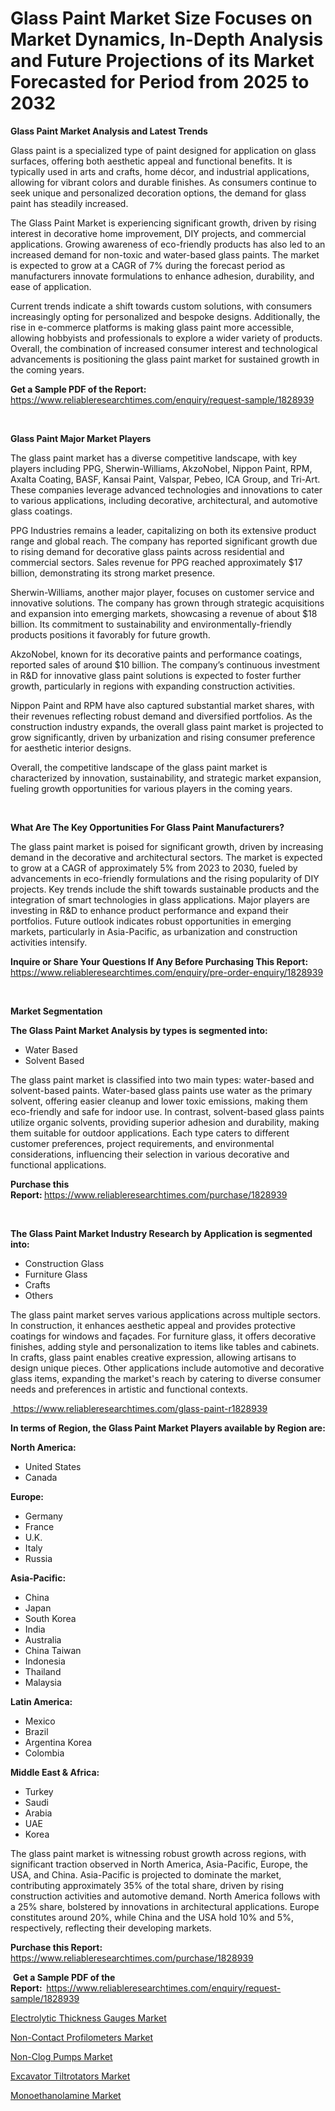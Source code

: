 <p><h1>Glass Paint Market Size Focuses on Market Dynamics, In-Depth Analysis and Future Projections of its Market Forecasted for Period from 2025 to 2032</h1></p><p><strong>Glass Paint Market Analysis and Latest Trends</strong></p>
<p><p>Glass paint is a specialized type of paint designed for application on glass surfaces, offering both aesthetic appeal and functional benefits. It is typically used in arts and crafts, home décor, and industrial applications, allowing for vibrant colors and durable finishes. As consumers continue to seek unique and personalized decoration options, the demand for glass paint has steadily increased.</p><p>The Glass Paint Market is experiencing significant growth, driven by rising interest in decorative home improvement, DIY projects, and commercial applications. Growing awareness of eco-friendly products has also led to an increased demand for non-toxic and water-based glass paints. The market is expected to grow at a CAGR of 7% during the forecast period as manufacturers innovate formulations to enhance adhesion, durability, and ease of application. </p><p>Current trends indicate a shift towards custom solutions, with consumers increasingly opting for personalized and bespoke designs. Additionally, the rise in e-commerce platforms is making glass paint more accessible, allowing hobbyists and professionals to explore a wider variety of products. Overall, the combination of increased consumer interest and technological advancements is positioning the glass paint market for sustained growth in the coming years.</p></p>
<p><strong>Get a Sample PDF of the Report:&nbsp;</strong> <a href="https://www.reliableresearchtimes.com/enquiry/request-sample/1828939?utm_campaign=3002&utm_medium=2&utm_source=Github&utm_content=ia&utm_term=31032025&utm_id=glass-paint">https://www.reliableresearchtimes.com/enquiry/request-sample/1828939</a></p>
<p>&nbsp;</p>
<p><strong>Glass Paint Major Market Players</strong></p>
<p><p>The glass paint market has a diverse competitive landscape, with key players including PPG, Sherwin-Williams, AkzoNobel, Nippon Paint, RPM, Axalta Coating, BASF, Kansai Paint, Valspar, Pebeo, ICA Group, and Tri-Art. These companies leverage advanced technologies and innovations to cater to various applications, including decorative, architectural, and automotive glass coatings.</p><p>PPG Industries remains a leader, capitalizing on both its extensive product range and global reach. The company has reported significant growth due to rising demand for decorative glass paints across residential and commercial sectors. Sales revenue for PPG reached approximately $17 billion, demonstrating its strong market presence.</p><p>Sherwin-Williams, another major player, focuses on customer service and innovative solutions. The company has grown through strategic acquisitions and expansion into emerging markets, showcasing a revenue of about $18 billion. Its commitment to sustainability and environmentally-friendly products positions it favorably for future growth.</p><p>AkzoNobel, known for its decorative paints and performance coatings, reported sales of around $10 billion. The company’s continuous investment in R&D for innovative glass paint solutions is expected to foster further growth, particularly in regions with expanding construction activities.</p><p>Nippon Paint and RPM have also captured substantial market shares, with their revenues reflecting robust demand and diversified portfolios. As the construction industry expands, the overall glass paint market is projected to grow significantly, driven by urbanization and rising consumer preference for aesthetic interior designs.</p><p>Overall, the competitive landscape of the glass paint market is characterized by innovation, sustainability, and strategic market expansion, fueling growth opportunities for various players in the coming years.</p></p>
<p>&nbsp;</p>
<p><strong>What Are The Key Opportunities For Glass Paint Manufacturers?</strong></p>
<p><p>The glass paint market is poised for significant growth, driven by increasing demand in the decorative and architectural sectors. The market is expected to grow at a CAGR of approximately 5% from 2023 to 2030, fueled by advancements in eco-friendly formulations and the rising popularity of DIY projects. Key trends include the shift towards sustainable products and the integration of smart technologies in glass applications. Major players are investing in R&D to enhance product performance and expand their portfolios. Future outlook indicates robust opportunities in emerging markets, particularly in Asia-Pacific, as urbanization and construction activities intensify.</p></p>
<p><strong>Inquire or Share Your Questions If Any Before Purchasing This Report:</strong> <a href="https://www.reliableresearchtimes.com/enquiry/pre-order-enquiry/1828939?utm_campaign=3002&utm_medium=2&utm_source=Github&utm_content=ia&utm_term=31032025&utm_id=glass-paint">https://www.reliableresearchtimes.com/enquiry/pre-order-enquiry/1828939</a></p>
<p>&nbsp;</p>
<p><strong>Market Segmentation</strong></p>
<p><strong>The Glass Paint Market Analysis by types is segmented into:</strong></p>
<p><ul><li>Water Based</li><li>Solvent Based</li></ul></p>
<p><p>The glass paint market is classified into two main types: water-based and solvent-based paints. Water-based glass paints use water as the primary solvent, offering easier cleanup and lower toxic emissions, making them eco-friendly and safe for indoor use. In contrast, solvent-based glass paints utilize organic solvents, providing superior adhesion and durability, making them suitable for outdoor applications. Each type caters to different customer preferences, project requirements, and environmental considerations, influencing their selection in various decorative and functional applications.</p></p>
<p><strong>Purchase this Report:&nbsp;</strong><a href="https://www.reliableresearchtimes.com/purchase/1828939?utm_campaign=3002&utm_medium=2&utm_source=Github&utm_content=ia&utm_term=31032025&utm_id=glass-paint">https://www.reliableresearchtimes.com/purchase/1828939</a></p>
<p>&nbsp;</p>
<p><strong>The Glass Paint Market Industry Research by Application is segmented into:</strong></p>
<p><ul><li>Construction Glass</li><li>Furniture Glass</li><li>Crafts</li><li>Others</li></ul></p>
<p><p>The glass paint market serves various applications across multiple sectors. In construction, it enhances aesthetic appeal and provides protective coatings for windows and façades. For furniture glass, it offers decorative finishes, adding style and personalization to items like tables and cabinets. In crafts, glass paint enables creative expression, allowing artisans to design unique pieces. Other applications include automotive and decorative glass items, expanding the market's reach by catering to diverse consumer needs and preferences in artistic and functional contexts.</p></p>
<p><a href="https://www.reliableresearchtimes.com/glass-paint-r1828939?utm_campaign=3002&utm_medium=2&utm_source=Github&utm_content=ia&utm_term=31032025&utm_id=glass-paint">&nbsp;https://www.reliableresearchtimes.com/glass-paint-r1828939</a></p>
<p><strong>In terms of Region, the Glass Paint Market Players available by Region are:</strong></p>
<p>
    <p> <strong> North America: </strong>
        <ul>
            <li>United States</li>
            <li>Canada</li>
        </ul>
        </p> 
    <p> <strong> Europe: </strong>
        <ul>
            <li>Germany</li>
            <li>France</li>
            <li>U.K.</li>
            <li>Italy</li>
            <li>Russia</li>
        </ul>
        </p> 
    <p> <strong> Asia-Pacific: </strong>
        <ul>
            <li>China</li>
            <li>Japan</li>
            <li>South Korea</li>
            <li>India</li>
            <li>Australia</li>
            <li>China Taiwan</li>
            <li>Indonesia</li>
            <li>Thailand</li>
            <li>Malaysia</li>
        </ul>
        </p> 
    <p> <strong> Latin America: </strong>
        <ul>
            <li>Mexico</li>
            <li>Brazil</li>
            <li>Argentina Korea</li>
            <li>Colombia</li>
        </ul>
        </p> 
    <p> <strong> Middle East & Africa: </strong>
        <ul>
            <li>Turkey</li>
            <li>Saudi</li>
            <li>Arabia</li>
            <li>UAE</li>
            <li>Korea</li>
        </ul>
    </p>
    </p>
<p><p>The glass paint market is witnessing robust growth across regions, with significant traction observed in North America, Asia-Pacific, Europe, the USA, and China. Asia-Pacific is projected to dominate the market, contributing approximately 35% of the total share, driven by rising construction activities and automotive demand. North America follows with a 25% share, bolstered by innovations in architectural applications. Europe constitutes around 20%, while China and the USA hold 10% and 5%, respectively, reflecting their developing markets.</p></p>
<p><strong>Purchase this Report: </strong><a href="https://www.reliableresearchtimes.com/purchase/1828939?utm_campaign=3002&utm_medium=2&utm_source=Github&utm_content=ia&utm_term=31032025&utm_id=glass-paint">https://www.reliableresearchtimes.com/purchase/1828939</a></p>
<p>&nbsp;<strong>Get a Sample PDF of the Report:&nbsp;&nbsp;</strong><a href="https://www.reliableresearchtimes.com/enquiry/request-sample/1828939?utm_campaign=3002&utm_medium=2&utm_source=Github&utm_content=ia&utm_term=31032025&utm_id=glass-paint">https://www.reliableresearchtimes.com/enquiry/request-sample/1828939</a></p>
<p><strong></strong></p>
<p><p><a href="https://www.linkedin.com/pulse/electrolytic-thickness-gauges-market-analysis-global-opportunities-uqw6e?utm_campaign=3002&utm_medium=2&utm_source=Github&utm_content=ia&utm_term=31032025&utm_id=glass-paint">Electrolytic Thickness Gauges Market</a></p><p><a href="https://www.linkedin.com/pulse/whats-next-non-contact-profilometers-market-look-106-cagr-growth-y9oee?utm_campaign=3002&utm_medium=2&utm_source=Github&utm_content=ia&utm_term=31032025&utm_id=glass-paint">Non-Contact Profilometers Market</a></p><p><a href="https://www.linkedin.com/pulse/insightful-non-clog-pumps-market-trends-growth-opportunities-bhhee?utm_campaign=3002&utm_medium=2&utm_source=Github&utm_content=ia&utm_term=31032025&utm_id=glass-paint">Non-Clog Pumps Market</a></p><p><a href="https://www.linkedin.com/pulse/global-excavator-tiltrotators-market-analysis-forecast-7-omdwf?utm_campaign=3002&utm_medium=2&utm_source=Github&utm_content=ia&utm_term=31032025&utm_id=glass-paint">Excavator Tiltrotators Market</a></p><p><a href="https://github.com/lizonbochil23/Market-Research-Report-List-1/blob/main/monoethanolamine-market.md?utm_campaign=3002&utm_medium=2&utm_source=Github&utm_content=ia&utm_term=31032025&utm_id=glass-paint">Monoethanolamine Market</a></p></p>